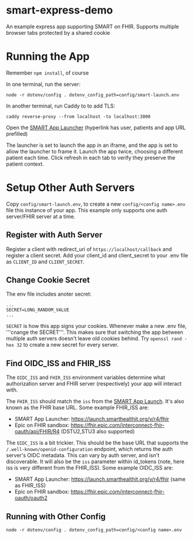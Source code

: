 # smart-express-demo
An example express app supporting SMART on FHIR. Supports multiple browser tabs protected by a shared cookie

# Running the App
Remember `npm install`, of course

In one terminal, run the server:
```
node -r dotenv/config . dotenv_config_path=config/smart-launch.env
```

In another terminal, run Caddy to to add TLS:
```
caddy reverse-proxy --from localhost -to localhost:3000
```

Open the [SMART App Launcher](https://launch.smarthealthit.org/?auth_error=&fhir_version_2=r4&iss=&launch_ehr=1&launch_url=https%3A%2F%2Flocalhost%2Flaunch&patient=&prov_skip_auth=1&provider=&pt_skip_auth=1&public_key=&sde=&sim_ehr=1&token_lifetime=15&user_pt=&launch=WzAsIjY3Y2JmMDkwLTRkZGItNDc5OS05OWZmLWEyOGFiZTI3NDBiMSw4N2EzMzlkMC04Y2FlLTQxOGUtODljNy04NjUxZTZhYWIzYzYiLCJlNDQzYWM1OC04ZWNlLTQzODUtOGQ1NS03NzVjMWI4ZjNhMzciLCJBVVRPIiwwLDAsMSwiIiwiIiwiIiwiIiwiIiwiIiwiIiwwLDFd) (hyperlink has user, patients and app URL prefilled)

The launcher is set to launch the app in an iframe, and the app is set to allow the launcher to frame it. Launch the app twice, choosing a different patient each time. Click refresh in each tab to verify they preserve the patient context.

# Setup Other Auth Servers
Copy `config/smart-launch.env`, to create a new `config/<config name>.env` file this instance of your app. This example only supports one auth server/FHIR server at a time.

## Register with Auth Server
Register a client with redirect_uri of `https://localhost/callback` and register a client secret. Add your client_id and client_secret to your .env file as `CLIENT_ID` and `CLIENT_SECRET`.

## Change Cookie Secret
The env file includes anoter secret:
```
...
SECRET=LONG_RANDOM_VALUE
...
```

`SECRET` is how this app signs your cookies. Whenever make a new .env file, '''cnange the SECRET'''. This makes sure that switching the app between multiple auth servers doesn't leave old cookies behind. Try `openssl rand -hex 32` to create a new secret for every server.

## Find OIDC_ISS and FHIR_ISS
The `OIDC_ISS` and `FHIR_ISS` environment variables determine what authorization server and FHIR server (respectively) your app will interact with. 

The `FHIR_ISS` should match the `iss` from the [SMART App Launch](https://hl7.org/fhir/smart-app-launch/1.0.0/#ehr-launch-sequence). It's also known as the FHIR base URL. Some example FHIR_ISS are:
- SMART App Launcher: https://launch.smarthealthit.org/v/r4/fhir
- Epic on FHIR sandbox: https://fhir.epic.com/interconnect-fhir-oauth/api/FHIR/R4 (DSTU2,STU3 also supported)

The `OIDC_ISS` is a bit trickier. This should be the base URL that supports the `/.well-known/openid-configuration` endpoint, which returns the auth server's OIDC metadata. This can vary by auth server, and isn't discoverable. It will also be the `iss` parameter within id_tokens (note, here iss is very different from the FHIR_ISS). Some example OIDC_ISS are:
- SMART App Launcher: https://launch.smarthealthit.org/v/r4/fhir (same as FHIR_ISS)
- Epic on FHIR sandbox: https://fhir.epic.com/interconnect-fhir-oauth/oauth2

## Running with Other Config
```
node -r dotenv/config . dotenv_config_path=config/<config name>.env
```